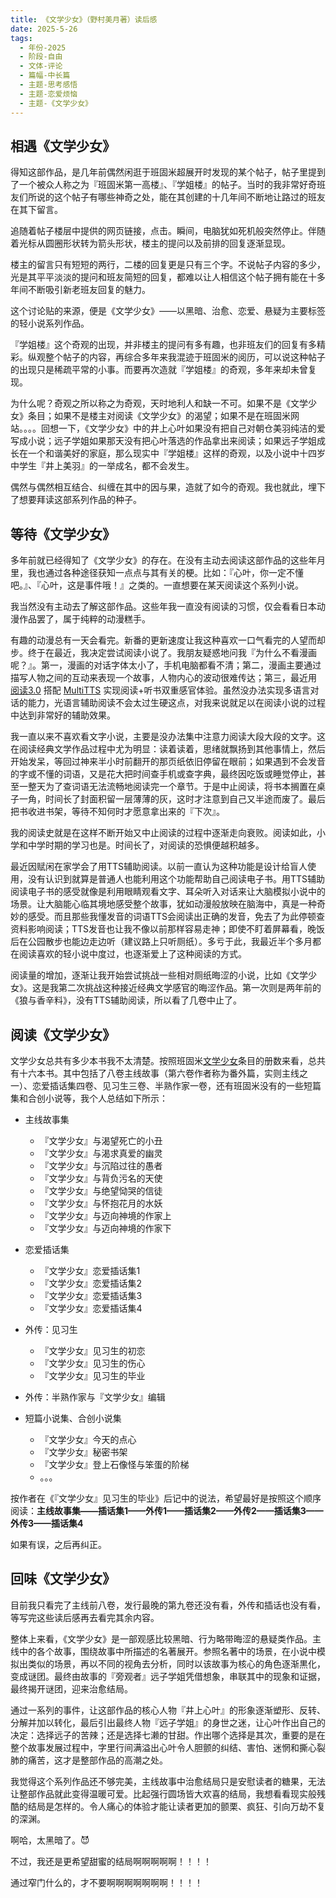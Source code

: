 ```yaml
---
title: 《文学少女》（野村美月著）读后感
date: 2025-5-26
tags:
  - 年份-2025
  - 阶段-自由
  - 文体-评论
  - 篇幅-中长篇
  - 主题-思考感悟
  - 主题-恋爱烦恼
  - 主题-《文学少女》
---
```


## 相遇《文学少女》

得知这部作品，是几年前偶然闲逛于班固米超展开时发现的某个帖子，帖子里提到了一个被众人称之为『班固米第一高楼』、『学姐楼』的帖子。当时的我非常好奇班友们所说的这个帖子有哪些神奇之处，能在其创建的十几年间不断地让路过的班友在其下留言。

追随着帖子楼层中提供的网页链接，点击。瞬间，电脑犹如死机般突然停止。伴随着光标从圆圈形状转为箭头形状，楼主的提问以及前排的回复逐渐显现。

楼主的留言只有短短的两行，二楼的回复更是只有三个字。不说帖子内容的多少，光是其平平淡淡的提问和班友简短的回复，都难以让人相信这个帖子拥有能在十多年间不断吸引新老班友回复的魅力。

这个讨论贴的来源，便是《文学少女》——以黑暗、治愈、恋爱、悬疑为主要标签的轻小说系列作品。

『学姐楼』这个奇观的出现，并非楼主的提问有多有趣，也非班友们的回复有多精彩。纵观整个帖子的内容，再综合多年来我混迹于班固米的阅历，可以说这种帖子的出现只是稀疏平常的小事。而要再次造就『学姐楼』的奇观，多年来却未曾复现。

为什么呢？奇观之所以称之为奇观，天时地利人和缺一不可。如果不是《文学少女》条目；如果不是楼主对阅读《文学少女》的渴望；如果不是在班固米网站。。。。回想一下，《文学少女》中的井上心叶如果没有把自己对朝仓美羽纯洁的爱写成小说；远子学姐如果那天没有把心叶落选的作品拿出来阅读；如果远子学姐成长在一个和谐美好的家庭，那么现实中『学姐楼』这样的奇观，以及小说中十四岁中学生『井上美羽』的一举成名，都不会发生。

偶然与偶然相互结合、纠缠在其中的因与果，造就了如今的奇观。我也就此，埋下了想要拜读这部系列作品的种子。

## 等待《文学少女》

多年前就已经得知了《文学少女》的存在。在没有主动去阅读这部作品的这些年月里，我也通过各种途径获知一点点与其有关的梗。比如：『心叶，你一定不懂吧。』、『心叶，这是事件哦！』之类的。一直想要在某天阅读这个系列小说。

我当然没有主动去了解这部作品。这些年我一直没有阅读的习惯，仅会看看日本动漫作品罢了，属于纯粹的动漫糕手。

有趣的动漫总有一天会看完。新番的更新速度让我这种喜欢一口气看完的人望而却步。终于在最近，我决定尝试阅读小说了。我朋友疑惑地问我『为什么不看漫画呢？』。第一，漫画的对话字体太小了，手机电脑都看不清；第二，漫画主要通过描写人物之间的互动来表现一个故事，人物内心的波动很难传达；第三，最近用 [阅读3.0](https://github.com/gedoor/legado) 搭配 [MultiTTS](https://www.52pojie.cn/thread-1906366-1-1.html) 实现阅读+听书双重感官体验。虽然没办法实现多语言对话的能力，光语言辅助阅读不会太过生硬这点，对我来说就足以在阅读小说的过程中达到非常好的辅助效果。

我一直以来不喜欢看文字小说，主要是没办法集中注意力阅读大段大段的文字。这在阅读经典文学作品过程中尤为明显：读着读着，思绪就飘扬到其他事情上，然后开始发呆，等回过神来半小时前翻开的那页纸依旧停留在眼前；如果遇到不会发音的字或不懂的词语，又是花大把时间查手机或查字典，最终因吃饭或睡觉停止，甚至一整天为了查词语无法流畅地阅读完一个章节。于是中止阅读，将书本搁置在桌子一角，时间长了封面积留一层薄薄的灰，这时才注意到自己又半途而废了。最后把书收进书架，等待不知何时才愿意拿出来的『下次』。

我的阅读史就是在这样不断开始又中止阅读的过程中逐渐走向衰败。阅读如此，小学和中学时期的学习也是。时间长了，对阅读的恐惧便越积越多。

最近因赋闲在家学会了用TTS辅助阅读。以前一直认为这种功能是设计给盲人使用，没有认识到就算是普通人也能利用这个功能帮助自己阅读电子书。用TTS辅助阅读电子书的感受就像是利用眼睛观看文字、耳朵听入对话来让大脑模拟小说中的场景。让大脑能心临其境地感受整个故事，犹如动漫般放映在脑海中，真是一种奇妙的感受。而且那些我懂发音的词语TTS会阅读出正确的发音，免去了为此停顿查资料影响阅读；TTS发音也让我不像以前那样容易走神；即使不盯着屏幕看，晚饭后在公园散步也能边走边听（建议路上只听厕纸）。多亏于此，我最近半个多月都在阅读喜欢的轻小说中度过，也逐渐爱上了这种阅读的方式。

阅读量的增加，逐渐让我开始尝试挑战一些相对厕纸晦涩的小说，比如《文学少女》。这是我第二次挑战这种接近经典文学感官的晦涩作品。第一次则是两年前的《狼与香辛料》，没有TTS辅助阅读，所以看了几卷中止了。

## 阅读《文学少女》

文学少女总共有多少本书我不太清楚。按照班固米[文学少女](https://bangumi.tv/subject/499)条目的册数来看，总共有十六本书。其中包括了八卷主线故事（第六卷作者称为番外篇，实则主线之一）、恋爱插话集四卷、见习生三卷、半熟作家一卷，还有班固米没有的一些短篇集和合创小说等，我个人总结如下所示：

- 主线故事集
  - 『文学少女』与渴望死亡的小丑
  - 『文学少女』与渴求真爱的幽灵
  - 『文学少女』与沉陷过往的愚者
  - 『文学少女』与背负污名的天使
  - 『文学少女』与绝望恸哭的信徒
  - 『文学少女』与怀抱花月的水妖
  - 『文学少女』与迈向神境的作家上
  - 『文学少女』与迈向神境的作家下

- 恋爱插话集
  - 『文学少女』恋爱插话集1
  - 『文学少女』恋爱插话集2
  - 『文学少女』恋爱插话集3
  - 『文学少女』恋爱插话集4

- 外传：见习生
  - 『文学少女』见习生的初恋
  - 『文学少女』见习生的伤心
  - 『文学少女』见习生的毕业

- 外传：半熟作家与『文学少女』编辑

- 短篇小说集、合创小说集
  - 『文学少女』今天的点心
  - 『文学少女』秘密书架
  - 『文学少女』登上石像怪与笨蛋的阶梯
  - 。。。

按作者在《『文学少女』见习生的毕业》后记中的说法，希望最好是按照这个顺序阅读：**主线故事集——插话集1——外传1——插话集2——外传2——插话集3——外传3——插话集4**

如果有误，之后再纠正。

## 回味《文学少女》

目前我只看完了主线前八卷，发行最晚的第九卷还没有看，外传和插话也没有看，等写完这些读后感再去看完其余内容。

整体上来看，《文学少女》是一部观感比较黑暗、行为略带晦涩的悬疑类作品。主线中的各个故事，围绕故事中所描述的名著展开。参照名著中的场景，在小说中模拟出类似的场景，再以不同的视角去分析，同时以该故事为核心的角色逐渐黒化，变成谜团。最终由故事的『旁观者』远子学姐凭借想象，串联其中的现象和证据，最终揭开谜团，迎来治愈结局。

通过一系列的事件，让这部作品的核心人物『井上心叶』的形象逐渐塑形、反转、分解并加以转化，最后引出最终人物『远子学姐』的身世之迷，让心叶作出自己的决定：选择远子的苦辣；还是选择七濑的甘甜。作出哪个选择是其次，重要的是在整个故事发展过程中，字里行间满溢出心叶令人胆颤的纠结、害怕、迷惘和撕心裂肺的痛苦，这才是整部作品的高潮之处。

我觉得这个系列作品还不够完美，主线故事中治愈结局只是安慰读者的糖果，无法让整部作品就此变得温暖可爱。比起强行圆场皆大欢喜的结局，我想看看现实般残酷的结局是怎样的。令人痛心的体验才能让读者更加的颤栗、疯狂、引向万劫不复的深渊。

啊哈，太黑暗了。😈

不过，我还是更希望甜蜜的结局啊啊啊啊啊！！！！

通过窄门什么的，才不要啊啊啊啊啊啊啊！！！！

